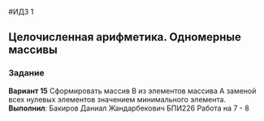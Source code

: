 #ИДЗ 1
## Целочисленная арифметика. Одномерные массивы
### Задание
**Вариант 15**
Сформировать массив B из элементов массива A заменой всех нулевых элементов значением минимального элемента.
**Выполнил**: Бакиров Даниал Жандарбекович БПИ226
Работа на 7 - 8
